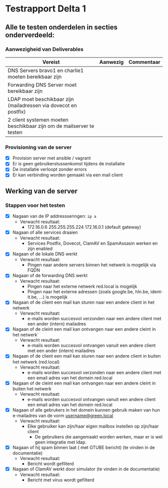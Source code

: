 # Testrapport Delta 1


## Alle te testen onderdelen in secties onderverdeeld: 

### Aanwezigheid van Deliverables

| Vereist       | Aanwezig      | Commentaar |
| ------------- |:-------------:| ---------- |
| DNS Servers bravo1 en charlie1 moeten bereikbaar zijn | |   |
| Forwarding DNS Server moet bereikbaar zijn | |   |
| LDAP moet beschikbaar zijn (mailadressen via dovecot en postfix) | |   |
| 2 client systemen moeten beschikbaar zijn om de mailserver te testen | |   |

### Provisioning van de server
- [X] Provision server met ansible / vagrant
- [X] Er is geen gebruikerstussenkomst tijdens de installatie
- [X] De installatie verloopt zonder errors
- [X] Er kan verbinding worden gemaakt via een mail client

## Werking van de server
### Stappen voor het testen
- [X] Nagaan van de IP addressseringen: `ip a`
  * Verwacht resultaat: 
    * 172.16.0.6 255.255.255.224 172.16.0.1 (default gateway)
- [X] Nagaan of alle services draaien
  * Verwacht resultaat: 
    * Services Postfix, Dovecot, ClamAV en SpamAssasin werken en zijn enabled
- [X] Nagaan of de lokale DNS werkt
  * Verwacht resultaat:
    * Pingen naar andere servers binnen het netwerk is mogelijk via FQDN
- [x] Nagaan of de forwarding DNS werkt
  * Verwacht resultaat: 
    * Pingen naar het externe netwerk red.local is mogelijk
    * Pingen naar het externe adressen (zoals google.be, hln.be, ident-it.be, ...) is mogelijk
- [X] Nagaan of de client een mail kan sturen naar een andere client in het netwerk
  * Verwacht resultaat:
    * e-mails worden succesvol verzonden naar een andere client met een ander (intern) mailadres
- [X] Nagaan of de cleint een mail kan ontvangen naar een andere cleint in het netwerk`
  * Verwacht resultaat:
     * e-mails worden succesvol ontvangen vanuit een andere client met een ander (intern) mailadres
- [X] Nagaan of de client een mail kan sturen naar een andere client in buiten het netwerk (red.local)
  * Verwacht resultaat:
     * e-mails worden succesvol verzonden naar een andere client met een email adres van het domein red.local
- [x] Nagaan of de cleint een mail kan ontvangen naar een andere cleint in buiten het netwerk
  * Verwacht resultaat:
     * e-mails worden succesvol ontvangen vanuit een andere client een email adres van het domein red.local
- [X] Nagaan of alle gebrukers in het domein kunnen gebruik maken van hun e-mailadres van de vorm username@green.local
  * Verwacht resultaat:
    * Elke gebruiker kan zijn/haar eigen mailbox instellen op zijn/haar client
      * De gebruikers die aangemaakt worden werken, maar er is wel geen integratie met ldap.
- [X] Nagaan of hij spam binnen laat ( met GTUBE bericht) (te vinden in de documentatie)
  * Verwacht resultaat:
    * Bericht wordt gefilterd
- [X] Nagaan of ClamAV werkt door simulator (te vinden in de documentatie)
  * Verwacht resultaat:
    * Bericht met virus wordt gefilterd




